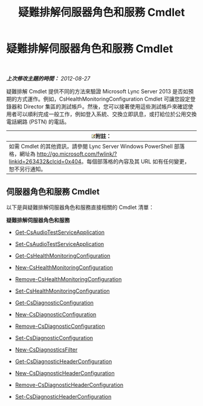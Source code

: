 ﻿---
title: 疑難排解伺服器角色和服務 Cmdlet
TOCTitle: 疑難排解伺服器角色和服務 Cmdlet
ms:assetid: 03be4cae-bf35-40b2-8e02-477b64afa4c9
ms:mtpsurl: https://technet.microsoft.com/zh-tw/library/Gg415628(v=OCS.15)
ms:contentKeyID: 49289934
ms.date: 08/10/2015
mtps_version: v=OCS.15
ms.translationtype: HT
---

# 疑難排解伺服器角色和服務 Cmdlet

 

_**上次修改主題的時間：** 2012-08-27_

疑難排解 Cmdlet 提供不同的方法來驗證 Microsoft Lync Server 2013 是否如預期的方式運作。例如，CsHealthMonitoringConfiguration Cmdlet 可讓您設定登錄器和 Director 集區的測試帳戶。然後，您可以接著使用這些測試帳戶來確認使用者可以順利完成一般工作，例如登入系統、交換立即訊息，或打給位於公用交換電話網路 (PSTN) 的電話。

<table>
<thead>
<tr class="header">
<th><img src="images/Gg398811.note(OCS.15).gif" title="note" alt="note" />附註：</th>
</tr>
</thead>
<tbody>
<tr class="odd">
<td>如需 Cmdlet 的其他資訊，請參閱 Lync Server Windows PowerShell 部落格，網址為 <a href="http://go.microsoft.com/fwlink/?linkid=263432%26clcid=0x404" class="uri">http://go.microsoft.com/fwlink/?linkid=263432&amp;clcid=0x404</a>。每個部落格的內容及其 URL 如有任何變更，恕不另行通知。</td>
</tr>
</tbody>
</table>


## 伺服器角色和服務 Cmdlet

以下是與疑難排解伺服器角色和服務直接相關的 Cmdlet 清單：

**疑難排解伺服器角色和服務**

  -   
    [Get-CsAudioTestServiceApplication](get-csaudiotestserviceapplication.md)

  -   
    [Set-CsAudioTestServiceApplication](set-csaudiotestserviceapplication.md)

  -   
    [Get-CsHealthMonitoringConfiguration](get-cshealthmonitoringconfiguration.md)

  -   
    [New-CsHealthMonitoringConfiguration](new-cshealthmonitoringconfiguration.md)

  -   
    [Remove-CsHealthMonitoringConfiguration](remove-cshealthmonitoringconfiguration.md)

  -   
    [Set-CsHealthMonitoringConfiguration](set-cshealthmonitoringconfiguration.md)

  -   
    [Get-CsDiagnosticConfiguration](get-csdiagnosticconfiguration.md)

  -   
    [New-CsDiagnosticConfiguration](new-csdiagnosticconfiguration.md)

  -   
    [Remove-CsDiagnosticConfiguration](remove-csdiagnosticconfiguration.md)

  -   
    [Set-CsDiagnosticConfiguration](set-csdiagnosticconfiguration.md)

  -   
    [New-CsDiagnosticsFilter](new-csdiagnosticsfilter.md)

  -   
    [Get-CsDiagnosticHeaderConfiguration](get-csdiagnosticheaderconfiguration.md)

  -   
    [New-CsDiagnosticHeaderConfiguration](new-csdiagnosticheaderconfiguration.md)

  -   
    [Remove-CsDiagnosticHeaderConfiguration](remove-csdiagnosticheaderconfiguration.md)

  -   
    [Set-CsDiagnosticHeaderConfiguration](set-csdiagnosticheaderconfiguration.md)

